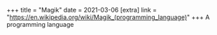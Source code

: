 +++
title = "Magik"
date = 2021-03-06
[extra]
link = "https://en.wikipedia.org/wiki/Magik_(programming_language)"
+++
A programming language

